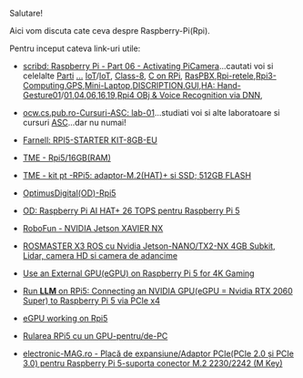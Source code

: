 Salutare!

Aici vom discuta cate ceva despre Raspberry-Pi(Rpi).

Pentru inceput cateva link-uri utile:

 - [scribd: Raspberry Pi - Part 06 - Activating PiCamera](https://www.scribd.com/document/696194397/Raspberry-Pi-Part-06-Activating-PiCamera)...cautati voi si celelalte [Parti](https://www.google.com/search?q=scribd+document+Raspberry-Pi-Part-&rlz=1C1CHBF_enRO1132RO1132&oq=scribd+document+Raspberry-Pi-Part-&gs_lcrp=EgZjaHJvbWUyBggAEEUYOTIGCAEQRRg8MgYIAhBFGDzSAQoxNzA2MmowajE1qAIIsAIB8QWJtwASqZ1zYg&sourceid=chrome&ie=UTF-8) [...](https://raspberrypi.stackexchange.com/questions/96010/is-there-a-gpio-current-limit-function-available-and-where-is-the-documentation) [IoT](https://www.scribd.com/document/382960981/Hi)/[IoT](https://www.scribd.com/document/446116052/IoT1-pdf), [Class-8](https://www.scribd.com/document/784215687/Raspberry-Pi-Class-8-Answer-Key), [C on RPi](https://www.scribd.com/document/664732337/C-Programming-on-Raspberry-Pi), [RasPBX](https://www.scribd.com/document/339560786/RASPBX),[Rpi-retele](https://www.scribd.com/document/338817087/Raspberry-Pi-Retele),[Rpi3-Computing](https://www.scribd.com/document/660778951/Raspberry-Pi),[GPS](https://www.scribd.com/document/338322940/uit-ultimate-gps-breakout-v3-tutorial-for-the-raspberry-pi-3),[Mini-Laptop](https://www.scribd.com/document/468126034/Mini-Laptop),[DISCRIPTION](https://www.scribd.com/document/458969348/RASPBERRY-PI-DISCRIPTION-1-docx),[GUI](https://www.scribd.com/document/426277722/Get-Started-With-Raspberry-PI-GUI-pdf),[HA: Hand-Gesture](https://www.scribd.com/presentation/402543016/Home-Automation-Using-Hand-Gesture)[01](https://ro.scribd.com/document/696194182/Raspberry-Pi-Part-01-Hardware-Info)/[01](https://www.scribd.com/document/696194182/Raspberry-Pi-Part-01-Hardware-Info),[04](https://www.scribd.com/document/482852650/Raspberry-Pi-Begginer-Guide-2020-part-4),[06](https://www.scribd.com/document/696194397/Raspberry-Pi-Part-06-Activating-PiCamera),[16](https://www.scribd.com/document/698966838/Raspberry-Pi-Part-16-Partitions-Filesystems),[19](https://www.scribd.com/document/698966934/Raspberry-Pi-Part-19-SNMP-Monitoring),[Rpi4 OBj & Voice Recognition via DNN](https://www.researchgate.net/publication/345890254_Detectia_si_recunoasterea_de_obiecte_voce_prin_intermediul_retelelor_convolutionale_adanci_pe_platforme_Raspberry_Pi_4),
- [ocw.cs.pub.ro-Cursuri-ASC: lab-01](https://ocw.cs.pub.ro/courses/asc/laboratoare/01)...studiati voi si alte laboratoare si cursuri [ASC](https://cs.unibuc.ro/~crusu/asc/Arhitectura%20Sistemelor%20de%20Calcul%20(ASC)%20-%20Evaluare%20Finala%202020.pdf)...dar nu numai!
   
 - [Farnell: RPI5-STARTER KIT-8GB-EU](https://ro.farnell.com/multicomp-pro/rpi5-starter-kit-8gb-eu/raspberry-pi-5-starter-kit-8gb/dp/4341792?gross_price=true&CMP=KNC-GRO-GEN-SHOPPING-PMax-Catch-all&mckv=_dc|pcrid||plid||kword||match||slid||product|4341792|pgrid||ptaid||&gad_source=1&gclid=Cj0KCQiAwtu9BhC8ARIsAI9JHamyubSfehU8Ykq5qlUrVhGSbcRC9Sxb_xLBabtRXllLwvuEQUXmiPQaAm7YEALw_wcB)
 - [TME - Rpi5/16GB(RAM)](https://www.tme.eu/ro/details/sc1113/raspberry-pi-minicomputers/raspberry-pi/raspberry-pi-5-16gb-ram/)
 - [TME - kit pt -RPi5: adaptor-M.2(HAT)+ si SSD; 512GB FLASH](https://www.tme.eu/ro/details/sc1676/raspberry-pi-acessories/raspberry-pi/512gb-ssd-kit/?brutto=1&currency=RON&utm_source=google&utm_medium=cpc&utm_campaign=RUMUNIA%20[PLA]%20CSS&gad_source=1&gclid=Cj0KCQiAwtu9BhC8ARIsAI9JHak62coKq8zN4B1agjD7tDBCSmC8dws0juUqBtqrt7uQZl218t9OW30aAuZ5EALw_wcB)
 - [OptimusDigital(OD)-Rpi5](https://www.optimusdigital.ro/ro/cautare?search_query=raspberry+pi+5&submit_search=&orderby=price&orderway=desc&orderway=desc)
 - [OD: Raspberry Pi AI HAT+ 26 TOPS pentru Raspberry Pi 5](https://www.optimusdigital.ro/ro/raspberry-pi-hats/13324-raspberry-pi-ai-hat-26-tops-pentru-raspberry-pi-5-5056561804156.html?gad_source=1&gclid=Cj0KCQiAwtu9BhC8ARIsAI9JHamessJUxZhPAN-sFFtQ-sl1mnHulVSFrkXVNGiX3JofWVNaTIFR1GkaAvGEEALw_wcB)
 - [RoboFun - NVIDIA Jetson XAVIER NX](https://www.robofun.ro/platforme-de-dezvoltare/kit-dezvoltare-nvidia-jetson-xavier-nx.html)
 - [ROSMASTER X3 ROS cu Nvidia Jetson-NANO/TX2-NX 4GB Subkit, Lidar, camera HD si camera de adancime](https://smartrobot.ro/produs/rosmaster-x3-ros-cu-nvidia-jetson-nano-4gb-subkit-lidar-camera-hd-si-camera-de-adancime/?srsltid=AfmBOorasct5g0-KvtAI3HyCQHagUuR6dJLpPHNspUqQUbb9ujygdiSr)
  - [Use an External GPU(eGPU) on Raspberry Pi 5 for 4K Gaming](https://www.jeffgeerling.com/blog/2024/use-external-gpu-on-raspberry-pi-5-4k-gaming)
 - [Run **LLM** on RPi5: Connecting an NVIDIA GPU(eGPU = Nvidia RTX 2060 Super) to Raspberry Pi 5 via PCIe x4](https://alican-kiraz1.medium.com/run-llm-on-pi5-connecting-an-nvidia-gpu-to-raspberry-pi-5-via-pcie-x4-a6d52c3efd2a)
 - [eGPU working on Rpi5](https://www.jeffgeerling.com/blog/2023/external-gpus-working-on-raspberry-pi-5)
 - [Rularea RPi5 cu un GPU-pentru/de-PC](https://forums.raspberrypi.com/viewtopic.php?t=357189)
 - [electronic-MAG.ro - Placă de expansiune/Adaptor PCIe(PCIe 2.0 și PCIe 3.0) pentru Raspberry Pi 5-suporta conector M.2 2230/2242 (M Key)](https://www.electronic-mag.ro/accesorii-pentru-sisteme-embedded/213206-placa-de-expansiune-pcie-20pcie-30-adaptor-raspberry-pi-5.html)
